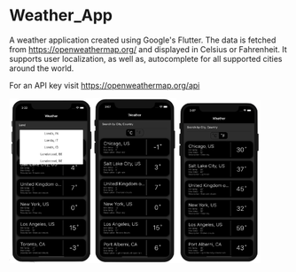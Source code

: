 # Weather_App

A weather application created using Google's Flutter. The data is fetched from https://openweathermap.org/ and displayed in Celsius or Fahrenheit. It supports user localization, as well as, autocomplete for all supported cities around the world.


For an API key visit https://openweathermap.org/api

<img src="https://github.com/ArvisP/Weather-App/blob/master/AutoComplete.png" height="30%" width="30%"><img src="https://github.com/ArvisP/Weather-App/blob/master/ListC.png" height="30%" width="30%"><img src="https://github.com/ArvisP/Weather-App/blob/master/ListF.png" height="30%" width="30%">
